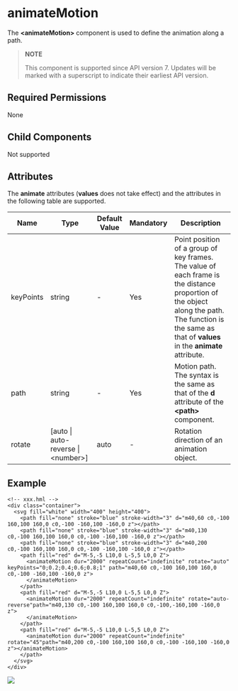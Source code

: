 # animateMotion

The  **<animateMotion\>**  component is used to define the animation along a path.

> **NOTE**
>
> This component is supported since API version 7. Updates will be marked with a superscript to indicate their earliest API version.

## Required Permissions

None

## Child Components

Not supported

## Attributes

The  **animate**  attributes \(**values**  does not take effect\) and the attributes in the following table are supported.

| Name      | Type                                | Default Value | Mandatory | Description                                                  |
| --------- | ----------------------------------- | ------------- | --------- | ------------------------------------------------------------ |
| keyPoints | string                              | -             | Yes       | Point position of a group of key frames. The value of each frame is the distance proportion of the object along the path. The function is the same as that of **values** in the **animate** attribute. |
| path      | string                              | -             | Yes       | Motion path. The syntax is the same as that of the **d** attribute of the **\<path>** component. |
| rotate    | [auto \| auto-reverse \| \<number>] | auto          | -         | Rotation direction of an animation object.                   |




## Example

```
<!-- xxx.hml -->
<div class="container">
  <svg fill="white" width="400" height="400">
    <path fill="none" stroke="blue" stroke-width="3" d="m40,60 c0,-100 160,100 160,0 c0,-100 -160,100 -160,0 z"></path>
    <path fill="none" stroke="blue" stroke-width="3" d="m40,130 c0,-100 160,100 160,0 c0,-100 -160,100 -160,0 z"></path>
    <path fill="none" stroke="blue" stroke-width="3" d="m40,200 c0,-100 160,100 160,0 c0,-100 -160,100 -160,0 z"></path>
    <path fill="red" d="M-5,-5 L10,0 L-5,5 L0,0 Z">
      <animateMotion dur="2000" repeatCount="indefinite" rotate="auto" keyPoints="0;0.2;0.4;0.6;0.8;1" path="m40,60 c0,-100 160,100 160,0 c0,-100 -160,100 -160,0 z">
      </animateMotion>
    </path>
    <path fill="red" d="M-5,-5 L10,0 L-5,5 L0,0 Z">
      <animateMotion dur="2000" repeatCount="indefinite" rotate="auto-reverse"path="m40,130 c0,-100 160,100 160,0 c0,-100,-160,100 -160,0 z">
      </animateMotion>
    </path>
    <path fill="red" d="M-5,-5 L10,0 L-5,5 L0,0 Z">
      <animateMotion dur="2000" repeatCount="indefinite" rotate="45"path="m40,200 c0,-100 160,100 160,0 c0,-100 -160,100 -160,0 z"></animateMotion>
    </path>
  </svg>
</div>
```

![](figures/2-11.gif)

